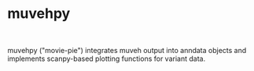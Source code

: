 # muvehpy

<br>

muvehpy ("movie-pie") integrates muveh output into anndata objects and implements scanpy-based plotting functions for variant data.

